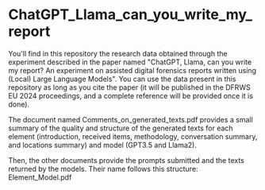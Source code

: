 # ChatGPT_Llama_can_you_write_my_report

You'll find in this repository the research data obtained through the experiment described in the paper named "ChatGPT, Llama, can you write my report? An experiment on assisted digital forensics reports written using (Local) Large Language Models". You can use the data present in this repository as long as you cite the paper (it will be published in the DFRWS EU 2024 proceedings, and a complete reference will be provided once it is done).

The document named Comments_on_generated_texts.pdf provides a small summary of the quality and structure of the generated texts for each element (introduction, received items, methodology, conversation summary, and locations summary) and model (GPT3.5 and Llama2).

Then, the other documents provide the prompts submitted and the texts returned by the models. Their name follows this structure: Element_Model.pdf
